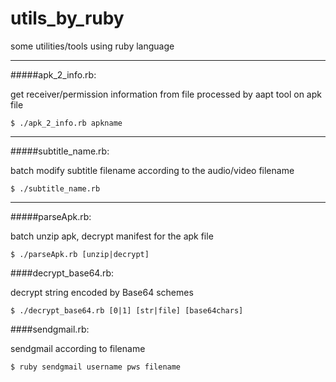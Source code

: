 utils_by_ruby
=============

some utilities/tools using ruby language

------

#####apk_2_info.rb:
    
get receiver/permission information from file processed by aapt tool on apk file

    $ ./apk_2_info.rb apkname

------

#####subtitle_name.rb:
    
batch modify subtitle filename according to the audio/video filename
    
    $ ./subtitle_name.rb

------

#####parseApk.rb:

batch unzip apk, decrypt manifest for the apk file
    
    $ ./parseApk.rb [unzip|decrypt]

####decrypt_base64.rb:

decrypt string encoded by Base64 schemes

    $ ./decrypt_base64.rb [0|1] [str|file] [base64chars]

####sendgmail.rb:

sendgmail according to filename

    $ ruby sendgmail username pws filename
